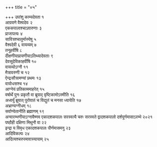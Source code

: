 +++
title = "०५"

+++
उपांशु काम्यदेवता १  
आग्रयणे वैश्वदेवः २  
एककपालाश्चाऽवारुणाः ३  
प्राजापत्यः ४  
सावित्रश्चातुर्मास्येषु ५  
वैश्वदेवी ६ वायव्यम् ७  
तनूहवींषि ८  
दीक्षणीयाप्रायणीयाऽतिथ्यादेवताः ९  
देवसूदेविकाहवींषि १०  
वायव्योऽग्नौ ११  
मैत्रावरुणी च १२  
ऐन्द्रःसौत्रामण्यां प्रथमः १३  
वायोधसश्च १४  
आग्नेयं प्रतिकाममाहरेत् १५  
वर्षार्थे पुनः प्रकृतौ वा ब्रूयाद् वृष्टिकामोऽस्मीति १६  
अध्वर्युं ब्रूयात् पुरोवातं च विद्युतं च मनसा ध्यायेति १७  
अभ्राण्यग्नीधम् १८  
सर्वाण्येतानीति ब्रह्माणम् १९  
अन्वारम्भणीयाऽग्नावैष्णव एकादशकपालः सरस्वत्यै चरुः सरस्वते द्वादशकपालो दर्शपूर्णमासाऽरम्भे २०२१  
पष्ठौही दक्षिणा मिथुनौ वा २२  
इन्द्रा य विमृध एकादशकपालः पौर्णमासमनु २३  
आदिविकल्पः २४  
आदित्यश्चरुरमावास्यायाम् २५  
